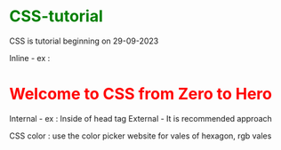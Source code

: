 # CSS-tutorial
CSS is tutorial beginning on 29-09-2023

Inline - ex : <h1 style="color: red;">Welcome to CSS from Zero to Hero</h1>
Internal - ex : Inside of head tag
        <style>
        h1{
            color: green;
        }
    </style>
External - It is recommended approach

CSS color : use the color picker website for vales of hexagon, rgb vales
